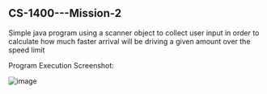 # <h2>CS-1400---Mission-2</h2>
 
Simple java program using a scanner object to collect user input in order to calculate how much faster arrival will be driving a given amount over the speed limit

Program Execution Screenshot:


![image](https://user-images.githubusercontent.com/70240084/230672143-d3faae89-44da-4c8a-9876-3bc3dd0a276a.png)

